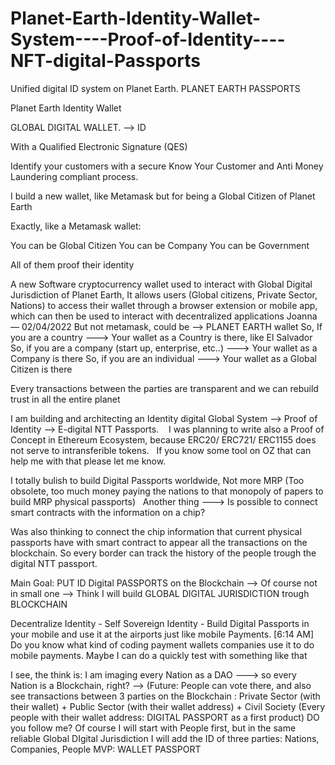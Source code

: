 # Planet-Earth-Identity-Wallet-System----Proof-of-Identity----NFT-digital-Passports


Unified digital ID system on Planet Earth. PLANET EARTH PASSPORTS


Planet Earth Identity Wallet


GLOBAL DIGITAL WALLET. —> ID


With a Qualified Electronic Signature (QES)


Identify your customers with a secure Know Your Customer and Anti Money Laundering compliant process.


I build a new wallet, like Metamask but for being a Global Citizen of Planet Earth 

Exactly, like a Metamask wallet: 

You can be Global Citizen
You can be Company 
You can be Government 

All of them proof their identity

A new Software cryptocurrency wallet used to interact with Global Digital Jurisdiction of Planet Earth, It allows users (Global citizens, Private Sector, Nations) to access their wallet through a browser extension or mobile app, which can then be used to interact with decentralized applications
Joanna — 02/04/2022
But not metamask, could be -->  PLANET EARTH wallet
So, If you are a country ---> Your wallet as a Country is there, like El Salvador
So, if you are a company (start up, enterprise, etc..) ---> Your wallet as a Company is there
So, if you are an individual ---> Your wallet as a Global Citizen is there

Every transactions between the parties are transparent and we can rebuild trust in all the entire planet

I am building and architecting an Identity digital Global System --> Proof of Identity --> E-digital NTT Passports.    I was planning to write also a Proof of Concept in Ethereum Ecosystem, because ERC20/ ERC721/ ERC1155 does not serve to intransferible tokens.   If you know some tool on OZ that can help me with that please let me know.


I totally bulish to build Digital Passports worldwide, Not more MRP (Too obsolete, too much money paying the nations to that monopoly of papers to build MRP physical passports)   Another thing  ---> Is possible to connect smart contracts with the information on a chip?

Was also thinking to connect the chip information that current physical passports have with smart contract to appear all the transactions on the blockchain. So every border can track the history of the people trough the digital NTT passport. 

Main Goal:  PUT ID Digital PASSPORTS on the Blockchain —> Of course not in small one —> Think I will build GLOBAL DIGITAL JURISDICTION trough BLOCKCHAIN

Decentralize Identity - Self Sovereign Identity - Build Digital Passports in your mobile and use it at the airports just like mobile Payments.
[6:14 AM]
Do you know what kind of coding payment wallets companies use it to do mobile payments. Maybe I can do a quickly test with something like that

I see, the think is: I am imaging every Nation as a DAO ---> so every Nation is a Blockchain, right? --> (Future: People can vote there, and also see transactions between 3 parties on the Blockchain : Private Sector (with their wallet) + Public Sector (with their wallet address) + Civil Society (Every people with their wallet address: DIGITAL PASSPORT as a first product)
DO you follow me?
Of course I will start with People first, but in the same reliable Global DIgital Jurisdiction I will add the ID of three parties: Nations, Companies, People
MVP: WALLET PASSPORT


